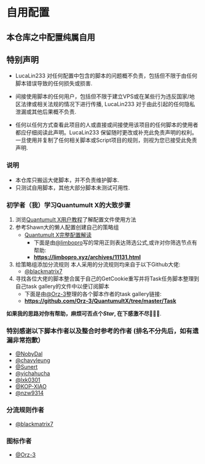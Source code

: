 # 自用配置
## 本仓库之中配置纯属自用
## 特别声明
- LucaLin233 对任何配置中包含的脚本的问题概不负责，包括但不限于由任何脚本错误导致的任何损失或损害.

- 间接使用脚本的任何用户，包括但不限于建立VPS或在某些行为违反国家/地区法律或相关法规的情况下进行传播, LucaLin233 对于由此引起的任何隐私泄漏或其他后果概不负责.

- 任何以任何方式查看此项目的人或直接或间接使用该项目的任何脚本的使用者都应仔细阅读此声明。LucaLin233 保留随时更改或补充此免责声明的权利。一旦使用并复制了任何相关脚本或Script项目的规则，则视为您已接受此免责声明.

### 说明
- 本仓库只搬运大佬脚本，并不负责维护脚本.
- 只测试自用脚本，其他大部分脚本未测试可用性.

### 初学者（我）学习Quantumult X的大致步骤
1. 浏览[Quantumult X用户教程](https://www.notion.so/Quantumult-X-1d32ddc6e61c4892ad2ec5ea47f00917)了解配置文件使用方法
2. 参考Shawn大的懒人配置创建自己的策略组
   - [Quantumult X完整配置解读](https://raw.githubusercontent.com/KOP-XIAO/QuantumultX/master/QuantumultX_Profiles.conf)
     - 下面是由[@limbopro](https://github.com/limbopro)写的常用正则表达筛选公式,或许对你筛选节点有帮助:
     - **https://limbopro.xyz/archives/11131.html**
3. 给策略组添加分流规则
   本人采用的分流规则均来自于以下Github大佬:
   - [@blackmatrix7](https://github.com/blackmatrix7)
4. 寻找各位大佬的脚本整合属于自己的GetCookie重写并将Task任务脚本整理到自己task gallery的文件中以便订阅脚本
   - 下面是由[@Orz-3](https://github.com/Orz-3)整理的各个脚本作者的task gallery链接: 
   - **https://github.com/Orz-3/QuantumultX/tree/master/Task**

**如果我的思路对你有帮助，麻烦可否点个*Star*, 在下感激不尽:gift_heart::gift_heart::gift_heart:**.

### 特别感谢以下脚本作者以及整合时参考的作者 (排名不分先后，如有遗漏非常抱歉）
- [@NobyDal](https://github.com/NobyDa)
- [@chavyleung](https://github.com/chavyleung)
- [@Sunert](https://github.com/Sunert)
- [@yichahucha](https://github.com/yichahucha)
- [@lxk0301](https://github.com/lxk0301)
- [@KOP-XIAO](https://github.com/KOP-XIAO)
- [@nzw9314](https://github.com/nzw9314)
### 分流规则作者
- [@blackmatrix7](https://github.com/blackmatrix7)
### 图标作者
- [@Orz-3](https://github.com/Orz-3)
